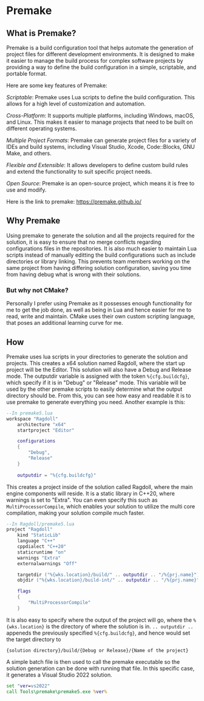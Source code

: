 # Premake
## What is Premake?
Premake is a build configuration tool that helps automate the generation of project files for different development environments. It is designed to make it easier to manage the build process for complex software projects by providing a way to define the build configuration in a simple, scriptable, and portable format.

Here are some key features of Premake:

*Scriptable*: Premake uses Lua scripts to define the build configuration. This allows for a high level of customization and automation.

*Cross-Platform*: It supports multiple platforms, including Windows, macOS, and Linux. This makes it easier to manage projects that need to be built on different operating systems.

*Multiple Project Formats*: Premake can generate project files for a variety of IDEs and build systems, including Visual Studio, Xcode, Code::Blocks, GNU Make, and others.

*Flexible and Extensible*: It allows developers to define custom build rules and extend the functionality to suit specific project needs.

*Open Source*: Premake is an open-source project, which means it is free to use and modify.

Here is the link to premake: https://premake.github.io/

## Why Premake

Using premake to generate the solution and all the projects required for the solution, it is easy to ensure that no merge conflicts regarding configurations files in the repositories. It is also much easier to maintain Lua scripts instead of manually editting the build configurations such as include directories or library linking. This prevents team members working on the same project from having differing solution configuration, saving you time from having debug what is wrong with their solutions.
### But why not CMake?
Personally I prefer using Premake as it possesses enough functionality for me to get the job done, as well as being in Lua and hence easier for me to read, write and maintain. CMake uses their own custom scripting language, that poses an additional learning curve for me.

## How
Premake uses lua scripts in your directories to generate the solution and projects. 
This creates a x64 solution named Ragdoll, where the start up project will be the Editor. This solution will also have a Debug and Release mode. The outputdir variable is assigned with the token ```%{cfg.buildcfg}```, which specify if it is in "Debug" or "Release" mode. This variable will be used by the other premake scripts to easily determine what the output directory should be. From this, you can see how easy and readable it is to use premake to generate everything you need. Another example is this:

```lua
--In premake5.lua
workspace "Ragdoll"
	architecture "x64"
	startproject "Editor"

	configurations
	{
		"Debug",
		"Release"
	}
    
    outputdir = "%{cfg.buildcfg}"
```

This creates a project inside of the solution called Ragdoll, where the main engine components will reside. It is a static library in C++20, where warnings is set to "Extra". You can even specify this such as ```MultiProcessorCompile```, which enables your solution to utilize the multi core compilation, making your solution compile much faster.

```lua
--In Ragdoll/premake5.lua
project "Ragdoll"
	kind "StaticLib"
	language "C++"
	cppdialect "C++20"
	staticruntime "on"
	warnings "Extra"
	externalwarnings "Off"

	targetdir ("%{wks.location}/build/" .. outputdir .. "/%{prj.name}")
	objdir ("%{wks.location}/build-int/" .. outputdir .. "/%{prj.name}")

	flags
	{
		"MultiProcessorCompile"
	}
```

It is also easy to specify where the output of the project will go, where the ```%{wks.location}``` is the directory of where the solution is in. ```.. outputdir ..``` appeneds the previously specified ```%{cfg.buildcfg}```, and hence would set the target directory to 

```
{solution directory}/build/{Debug or Release}/{Name of the project}
```

A simple batch file is then used to call the premake executable so the solution generation can be done with running that file. In this specific case, it generates a Visual Studio 2022 solution.

```bat
set "ver=vs2022"
call Tools\premake\premake5.exe %ver%
```